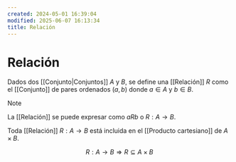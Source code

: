 ```yaml
---
created: 2024-05-01 16:39:04
modified: 2025-06-07 16:13:34
title: Relación
---
```


# Relación

Dados dos [[Conjunto|Conjuntos]] $A$ y $B$, se define una [[Relación]] $R$ como el [[Conjunto]] de pares ordenados $(a, b)$ donde $a \in A$ y $b \in B$.

> [!note]
> La [[Relación]] se puede expresar como $aRb$ o $R: A \to B$.

Toda [[Relación]] $R: A \to B$ está incluida en el [[Producto cartesiano]] de $A \times B$.

$$
R: A \to B
\Rightarrow
R \subseteq A \times B
$$
